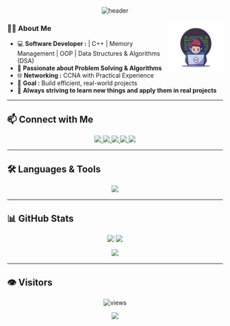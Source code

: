 <!-- HEADER IMAGE -->
<p align="center">
  <img src="https://capsule-render.vercel.app/api?type=waving&color=0:4F46E5,100:9333EA&height=200&section=header&text=Hi%20I'm%20Abdallah%20👋&fontSize=40&fontColor=FFFFFF&animation=fadeIn" alt="header"/>
</p>

<!-- ABOUT ME -->
<p align="center">
  <img align="right" src="https://raw.githubusercontent.com/mohamedelkashef15/mohamedelkashef15/main/github-profile.png" width="25%" alt="profile">
</p>

### 👨‍💻 About Me
- 💻 **Software Developer :** | C++ | Memory Management | OOP | Data Structures & Algorithms (DSA)
- 🧩 **Passionate about Problem Solving & Algorithms**
- 🌐 **Networking :** CCNA with Practical Experience
- 🎯 **Goal :** Build efficient, real-world projects
- 🌱 **Always striving to learn new things and apply them in real projects**

---

## 📫 Connect with Me
<p align="center">
  <a href="https://www.linkedin.com/in/abdallah-thyab-355b75388/">
  <img src="https://img.shields.io/badge/LinkedIn-0077B5?style=for-the-badge&logo=linkedin&logoColor=white"/>
</a>
<a href="https://www.facebook.com/Abdullah.Jalal.Dyab.1/">
  <img src="https://img.shields.io/badge/Facebook-1877F2?style=for-the-badge&logo=facebook&logoColor=white"/>
</a>
  <a href="mailto:1abdallahthyab@gmail.com">
  <img src="https://img.shields.io/badge/Gmail-Email-red?style=for-the-badge&logo=gmail&logoColor=white"/>
</a>
<a href="https://wa.me/970598786853">
  <img src="https://img.shields.io/badge/WhatsApp-Chat-green?style=for-the-badge&logo=whatsapp&logoColor=white"/>
</a>
<a href="https://codeforces.com/profile/AbdallahThyab">
  <img src="https://img.shields.io/badge/Codeforces-Profile-0055FF?style=for-the-badge&logo=codeforces&logoColor=white"/>
</a>

</p>

---
## 🛠️ Languages & Tools

<p align="center">
  <img src="https://skillicons.dev/icons?i=cpp,java,html,css,js,mysql,git,github,vscode,figma" height="50" />
</p>
<hr>

## 📊 GitHub Stats
<p align="center">
  <img src="https://github-readme-stats.vercel.app/api?username=AbdallahThyab1&show_icons=true&theme=tokyonight&hide_border=true" height="165"/>
  <img src="https://streak-stats.demolab.com?user=AbdallahThyab1&theme=tokyonight&hide_border=true" height="165"/>
</p>

<p align="center">
  <img src="https://github-readme-stats.vercel.app/api/top-langs/?username=AbdallahThyab1&layout=compact&theme=tokyonight&hide_border=true"/>
</p>

---



## 👁️ Visitors
<p align="center">
  <img src="https://komarev.com/ghpvc/?username=AbdallahThyab1&style=flat-square&color=blueviolet" alt="views"/>
</p>

<p align="center">
  <img src="https://capsule-render.vercel.app/api?type=waving&color=0:9333EA,100:4F46E5&height=100&section=footer"/>
</p>
